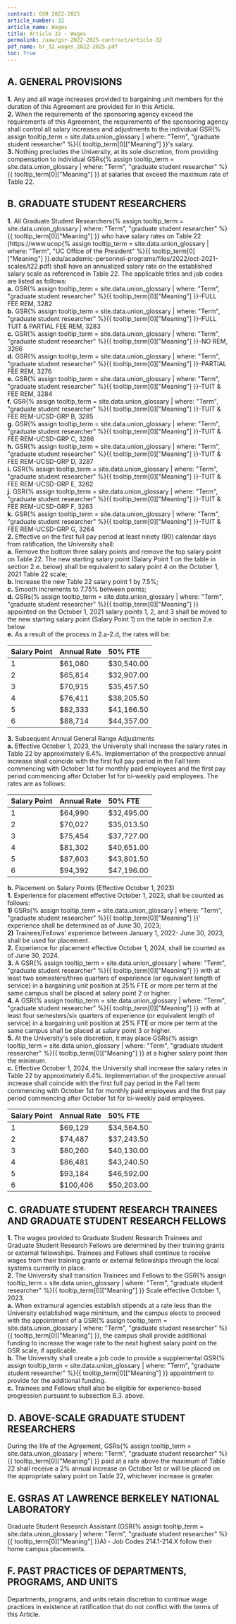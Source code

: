 ```yaml
---
contract: GSR 2022-2025
article_number: 32
article_name: Wages 
title: Article 32 - Wages 
permalink: /uaw/gsr-2022-2025-contract/article-32
pdf_name: br_32_wages_2022-2025.pdf
toc: True
---
```



## A. GENERAL PROVISIONS

<div class="lvl2"><b>1.</b> Any and all wage increases provided to bargaining unit members for the duration of this Agreement are provided for in this Article.</div>
<div class="lvl2"><b>2.</b> When the requirements of the sponsoring agency exceed the requirements of this Agreement, the requirements of the sponsoring agency shall control all salary increases and adjustments to the individual <span class="tooltip">GSR<span class="tooltip-text">{% assign tooltip_term = site.data.union_glossary | where: "Term", "graduate student researcher" %}{{ tooltip_term[0]["Meaning"] }}</span></span>'s salary.</div>
<div class="lvl2"><b>3.</b> Nothing precludes the University, at its sole discretion, from providing compensation to individual <span class="tooltip">GSRs<span class="tooltip-text">{% assign tooltip_term = site.data.union_glossary | where: "Term", "graduate student researcher" %}{{ tooltip_term[0]["Meaning"] }}</span></span> at salaries that exceed the maximum rate of Table 22.</div>

## B. GRADUATE STUDENT RESEARCHERS

<div class="lvl2"><b>1.</b> All <span class="tooltip">Graduate Student Researchers<span class="tooltip-text">{% assign tooltip_term = site.data.union_glossary | where: "Term", "graduate student researcher" %}{{ tooltip_term[0]["Meaning"] }}</span></span> who have salary rates on Table 22 (https://www.<span class="tooltip">ucop<span class="tooltip-text">{% assign tooltip_term = site.data.union_glossary | where: "Term", "UC Office of the President" %}{{ tooltip_term[0]["Meaning"] }}</span></span>.edu/academic-personnel-programs/files/2022/oct-2021-scales/t22.pdf) shall have an annualized salary rate on the established salary scale as referenced in Table 22. The applicable titles and job codes are listed as follows:</div>
<div class="lvl3"><b>a.</b> <span class="tooltip">GSR<span class="tooltip-text">{% assign tooltip_term = site.data.union_glossary | where: "Term", "graduate student researcher" %}{{ tooltip_term[0]["Meaning"] }}</span></span>-FULL FEE REM, 3282</div>
<div class="lvl3"><b>b.</b> <span class="tooltip">GSR<span class="tooltip-text">{% assign tooltip_term = site.data.union_glossary | where: "Term", "graduate student researcher" %}{{ tooltip_term[0]["Meaning"] }}</span></span>-FULL TUIT & PARTIAL FEE REM, 3283</div>
<div class="lvl3"><b>c.</b> <span class="tooltip">GSR<span class="tooltip-text">{% assign tooltip_term = site.data.union_glossary | where: "Term", "graduate student researcher" %}{{ tooltip_term[0]["Meaning"] }}</span></span>-NO REM, 3266</div>
<div class="lvl3"><b>d.</b> <span class="tooltip">GSR<span class="tooltip-text">{% assign tooltip_term = site.data.union_glossary | where: "Term", "graduate student researcher" %}{{ tooltip_term[0]["Meaning"] }}</span></span>-PARTIAL FEE REM, 3276</div>
<div class="lvl3"><b>e.</b> <span class="tooltip">GSR<span class="tooltip-text">{% assign tooltip_term = site.data.union_glossary | where: "Term", "graduate student researcher" %}{{ tooltip_term[0]["Meaning"] }}</span></span>-TUIT & FEE REM, 3284</div>
<div class="lvl3"><b>f.</b> <span class="tooltip">GSR<span class="tooltip-text">{% assign tooltip_term = site.data.union_glossary | where: "Term", "graduate student researcher" %}{{ tooltip_term[0]["Meaning"] }}</span></span>-TUIT & FEE REM-UCSD-GRP B, 3285</div>
<div class="lvl3"><b>g.</b> <span class="tooltip">GSR<span class="tooltip-text">{% assign tooltip_term = site.data.union_glossary | where: "Term", "graduate student researcher" %}{{ tooltip_term[0]["Meaning"] }}</span></span>-TUIT & FEE REM-UCSD-GRP C, 3286</div>
<div class="lvl3"><b>h.</b> <span class="tooltip">GSR<span class="tooltip-text">{% assign tooltip_term = site.data.union_glossary | where: "Term", "graduate student researcher" %}{{ tooltip_term[0]["Meaning"] }}</span></span>-TUIT & FEE REM-UCSD-GRP D, 3287</div>
<div class="lvl3"><b>i.</b> <span class="tooltip">GSR<span class="tooltip-text">{% assign tooltip_term = site.data.union_glossary | where: "Term", "graduate student researcher" %}{{ tooltip_term[0]["Meaning"] }}</span></span>-TUIT & FEE REM-UCSD-GRP E, 3262</div>
<div class="lvl3"><b>j.</b> <span class="tooltip">GSR<span class="tooltip-text">{% assign tooltip_term = site.data.union_glossary | where: "Term", "graduate student researcher" %}{{ tooltip_term[0]["Meaning"] }}</span></span>-TUIT & FEE REM-UCSD-GRP F, 3263</div>
<div class="lvl3"><b>k.</b> <span class="tooltip">GSR<span class="tooltip-text">{% assign tooltip_term = site.data.union_glossary | where: "Term", "graduate student researcher" %}{{ tooltip_term[0]["Meaning"] }}</span></span>-TUIT & FEE REM-UCSD-GRP G, 3264</div>
<div class="lvl2"><b>2.</b> Effective on the first full pay period at least ninety (90) calendar days from ratification, the University shall:</div>
<div class="lvl3"><b>a.</b> Remove the bottom three salary points and remove the top salary point on Table 22. The new starting salary point (Salary Point 1 on the table in section 2.e. below) shall be equivalent to salary point 4 on the October 1, 2021 Table 22 scale;</div>
<div class="lvl3"><b>b.</b> Increase the new Table 22 salary point 1 by 7.5%;</div>
<div class="lvl3"><b>c.</b> Smooth increments to 7.75% between points;</div>
<div class="lvl3"><b>d.</b> <span class="tooltip">GSRs<span class="tooltip-text">{% assign tooltip_term = site.data.union_glossary | where: "Term", "graduate student researcher" %}{{ tooltip_term[0]["Meaning"] }}</span></span> appointed on the October 1, 2021 salary points 1, 2, and 3 shall be moved to the new starting salary point (Salary Point 1) on the table in section 2.e. below.</div>
<div class="lvl3"><b>e.</b> As a result of the process in 2.a-2.d, the rates will be:</div>

| Salary Point | Annual Rate | 50% FTE |
| :--- | :--- | :--- |
| 1 | $61,080 | $30,540.00 |
| 2 | $65,814 | $32,907.00 |
| 3 | $70,915 | $35,457.50 |
| 4 | $76,411 | $38,205.50 |
| 5 | $82,333 | $41,166.50 |
| 6 | $88,714 | $44,357.00 |

<div class="lvl2"><b>3.</b> Subsequent Annual General Range Adjustments</div>
<div class="lvl3"><b>a.</b> Effective October 1, 2023, the University shall increase the salary rates in Table 22 by approximately 6.4%. Implementation of the prospective annual increase shall coincide with the first full pay period in the Fall term commencing with October 1st for monthly paid employees and the first pay period commencing after October 1st for bi-weekly paid employees. The rates are as follows:</div>

| Salary Point | Annual Rate | $\mathbf{5 0 \%}$ FTE |
| :--- | :--- | :--- |
| 1 | $64,990 | $32,495.00 |
| 2 | $70,027 | $35,013.50 |
| 3 | $75,454 | $37,727.00 |
| 4 | $81,302 | $40,651.00 |
| 5 | $87,603 | $43,801.50 |
| 6 | $94,392 | $47,196.00 |

<div class="lvl3"><b>b.</b> Placement on Salary Points (Effective October 1, 2023)</div>

<div class="lvl2"><b>1.</b> Experience for placement effective October 1, 2023, shall be counted as follows:</div>
<div class="lvl3"><b>1)</b> 
 <span class="tooltip">GSRs<span class="tooltip-text">{% assign tooltip_term = site.data.union_glossary | where: "Term", "graduate student researcher" %}{{ tooltip_term[0]["Meaning"] }}</span></span>' experience shall be determined as of June 30, 2023;</div>
<div class="lvl3"><b>2)</b> 
 Trainees/Fellows' experience between January 1, 2022- June 30, 2023, shall be used for placement.</div>
<div class="lvl2"><b>2.</b> Experience for placement effective October 1, 2024, shall be counted as of June 30, 2024.</div>
<div class="lvl2"><b>3.</b> A <span class="tooltip">GSR<span class="tooltip-text">{% assign tooltip_term = site.data.union_glossary | where: "Term", "graduate student researcher" %}{{ tooltip_term[0]["Meaning"] }}</span></span> with at least two semesters/three quarters of experience (or equivalent length of service) in a bargaining unit position at 25% FTE or more per term at the same campus shall be placed at salary point 2 or higher.</div>
<div class="lvl2"><b>4.</b> A <span class="tooltip">GSR<span class="tooltip-text">{% assign tooltip_term = site.data.union_glossary | where: "Term", "graduate student researcher" %}{{ tooltip_term[0]["Meaning"] }}</span></span> with at least four semesters/six quarters of experience (or equivalent length of service) in a bargaining unit position at 25% FTE or more per term at the same campus shall be placed at salary point 3 or higher.</div>
<div class="lvl2"><b>5.</b> At the University's sole discretion, it may place <span class="tooltip">GSRs<span class="tooltip-text">{% assign tooltip_term = site.data.union_glossary | where: "Term", "graduate student researcher" %}{{ tooltip_term[0]["Meaning"] }}</span></span> at a higher salary point than the minimum.</div>
<div class="lvl3"><b>c.</b> Effective October 1, 2024, the University shall increase the salary rates in Table 22 by approximately 6.4%. Implementation of the prospective annual increase shall coincide with the first full pay period in the Fall term commencing with October 1st for monthly paid employees and the first pay period commencing after October 1st for bi-weekly paid employees.</div>

| Salary Point | Annual Rate | $\mathbf{5 0 \%}$ FTE |
| :--- | :--- | :--- |
| 1 | $69,129 | $34,564.50 |
| 2 | $74,487 | $37,243.50 |
| 3 | $80,260 | $40,130.00 |
| 4 | $86,481 | $43,240.50 |
| 5 | $93,184 | $46,592.00 |
| 6 | $100,406 | $50,203.00 |

## C. GRADUATE STUDENT RESEARCH TRAINEES AND GRADUATE STUDENT RESEARCH FELLOWS

<div class="lvl2"><b>1.</b> The wages provided to Graduate Student Research Trainees and Graduate Student Research Fellows are determined by their training grants or external fellowships. Trainees and Fellows shall continue to receive wages from their training grants or external fellowships through the local systems currently in place.</div>
<div class="lvl2"><b>2.</b> The University shall transition Trainees and Fellows to the <span class="tooltip">GSR<span class="tooltip-text">{% assign tooltip_term = site.data.union_glossary | where: "Term", "graduate student researcher" %}{{ tooltip_term[0]["Meaning"] }}</span></span> Scale effective October 1, 2023.</div>
<div class="lvl3"><b>a.</b> When extramural agencies establish stipends at a rate less than the University established wage minimum, and the campus elects to proceed with the appointment of a <span class="tooltip">GSR<span class="tooltip-text">{% assign tooltip_term = site.data.union_glossary | where: "Term", "graduate student researcher" %}{{ tooltip_term[0]["Meaning"] }}</span></span>, the campus shall provide additional funding to increase the wage rate to the next highest salary point on the GSR scale, if applicable.</div>
<div class="lvl3"><b>b.</b> The University shall create a job code to provide a supplemental <span class="tooltip">GSR<span class="tooltip-text">{% assign tooltip_term = site.data.union_glossary | where: "Term", "graduate student researcher" %}{{ tooltip_term[0]["Meaning"] }}</span></span> appointment to provide for the additional funding.</div>
<div class="lvl3"><b>c.</b> Trainees and Fellows shall also be eligible for experience-based progression pursuant to subsection B.3. above.</div>

## D. ABOVE-SCALE GRADUATE STUDENT RESEARCHERS

During the life of the Agreement, <span class="tooltip">GSRs<span class="tooltip-text">{% assign tooltip_term = site.data.union_glossary | where: "Term", "graduate student researcher" %}{{ tooltip_term[0]["Meaning"] }}</span></span> paid at a rate above the maximum of Table 22 shall receive a 2% annual increase on October 1st or will be placed on the appropriate salary point on Table 22, whichever increase is greater.

## E. GSRAS AT LAWRENCE BERKELEY NATIONAL LABORATORY

Graduate Student Research Assistant (<span class="tooltip">GSR<span class="tooltip-text">{% assign tooltip_term = site.data.union_glossary | where: "Term", "graduate student researcher" %}{{ tooltip_term[0]["Meaning"] }}</span></span>A) - Job Codes 214.1-214.X follow their home campus placements.

## F. PAST PRACTICES OF DEPARTMENTS, PROGRAMS, AND UNITS

Departments, programs, and units retain discretion to continue wage practices in existence at ratification that do not conflict with the terms of this Article.

